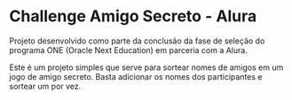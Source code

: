 # Challenge Amigo Secreto - Alura
Projeto desenvolvido como parte da conclusão da fase de seleção do programa ONE (Oracle Next Education) em parceria com a Alura.

Este é um projeto simples que serve para sortear nomes de amigos em um jogo de amigo secreto. Basta adicionar os nomes dos participantes e sortear um por vez.
